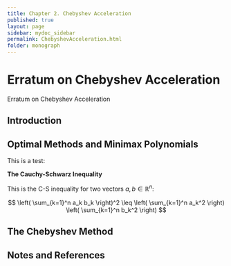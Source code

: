 ```yaml
---
title: Chapter 2. Chebyshev Acceleration
published: true
layout: page
sidebar: mydoc_sidebar
permalink: ChebyshevAcceleration.html
folder: monograph
---
```



# Erratum on Chebyshev Acceleration

Erratum on Chebyshev Acceleration

## Introduction

## Optimal Methods and Minimax Polynomials

This is a test:

**The Cauchy-Schwarz Inequality**

This is the C-S inequality for two vectors $a, \, b \in\mathbb{R}^n$:

$$
\left( \sum_{k=1}^n a_k b_k \right)^2 \leq \left( \sum_{k=1}^n a_k^2 \right) \left( \sum_{k=1}^n b_k^2 \right)
$$


## The Chebyshev Method 

## Notes and References